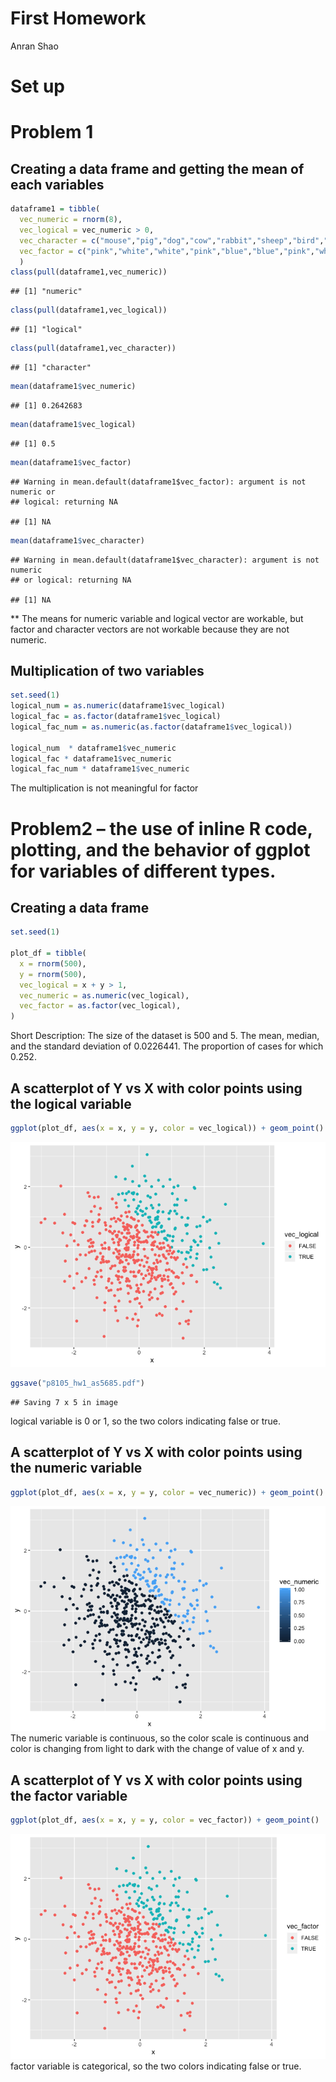 First Homework
================
Anran Shao

# Set up

# Problem 1

## Creating a data frame and getting the mean of each variables

``` r
dataframe1 = tibble(
  vec_numeric = rnorm(8),
  vec_logical = vec_numeric > 0,
  vec_character = c("mouse","pig","dog","cow","rabbit","sheep","bird","penguin"),
  vec_factor = c("pink","white","white","pink","blue","blue","pink","white"),
  )
class(pull(dataframe1,vec_numeric))
```

    ## [1] "numeric"

``` r
class(pull(dataframe1,vec_logical))
```

    ## [1] "logical"

``` r
class(pull(dataframe1,vec_character))
```

    ## [1] "character"

``` r
mean(dataframe1$vec_numeric)
```

    ## [1] 0.2642683

``` r
mean(dataframe1$vec_logical)
```

    ## [1] 0.5

``` r
mean(dataframe1$vec_factor)
```

    ## Warning in mean.default(dataframe1$vec_factor): argument is not numeric or
    ## logical: returning NA

    ## [1] NA

``` r
mean(dataframe1$vec_character)
```

    ## Warning in mean.default(dataframe1$vec_character): argument is not numeric
    ## or logical: returning NA

    ## [1] NA

\*\* The means for numeric variable and logical vector are workable, but
factor and character vectors are not workable because they are not
numeric.

## Multiplication of two variables

``` r
set.seed(1)
logical_num = as.numeric(dataframe1$vec_logical)
logical_fac = as.factor(dataframe1$vec_logical)
logical_fac_num = as.numeric(as.factor(dataframe1$vec_logical))

logical_num  * dataframe1$vec_numeric
logical_fac * dataframe1$vec_numeric
logical_fac_num * dataframe1$vec_numeric
```

The multiplication is not meaningful for
factor

# Problem2 – the use of inline R code, plotting, and the behavior of ggplot for variables of different types.

## Creating a data frame

``` r
set.seed(1)

plot_df = tibble(
  x = rnorm(500),
  y = rnorm(500),
  vec_logical = x + y > 1,
  vec_numeric = as.numeric(vec_logical),
  vec_factor = as.factor(vec_logical),
)
```

Short Description: The size of the dataset is 500 and 5. The mean,
median, and the standard deviation of 0.0226441. The proportion of cases
for which 0.252.

## A scatterplot of Y vs X with color points using the logical variable

``` r
ggplot(plot_df, aes(x = x, y = y, color = vec_logical)) + geom_point()
```

![](p8105_hw1_as5685_files/figure-gfm/unnamed-chunk-4-1.png)<!-- -->

``` r
ggsave("p8105_hw1_as5685.pdf")
```

    ## Saving 7 x 5 in image

logical variable is 0 or 1, so the two colors indicating false or true.

## A scatterplot of Y vs X with color points using the numeric variable

``` r
ggplot(plot_df, aes(x = x, y = y, color = vec_numeric)) + geom_point()
```

![](p8105_hw1_as5685_files/figure-gfm/unnamed-chunk-5-1.png)<!-- --> The
numeric variable is continuous, so the color scale is continuous and
color is changing from light to dark with the change of value of x and
y.

## A scatterplot of Y vs X with color points using the factor variable

``` r
ggplot(plot_df, aes(x = x, y = y, color = vec_factor)) + geom_point()
```

![](p8105_hw1_as5685_files/figure-gfm/unnamed-chunk-6-1.png)<!-- -->
factor variable is categorical, so the two colors indicating false or
true.
